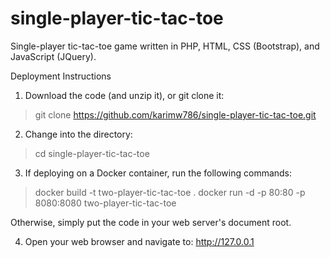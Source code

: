 # single-player-tic-tac-toe
Single-player tic-tac-toe game written in PHP, HTML, CSS (Bootstrap), and JavaScript (JQuery).

Deployment Instructions

1. Download the code (and unzip it), or git clone it:

> git clone https://github.com/karimw786/single-player-tic-tac-toe.git

2. Change into the directory:

> cd single-player-tic-tac-toe

3. If deploying on a Docker container, run the following commands:

> docker build -t two-player-tic-tac-toe .
> docker run -d -p 80:80 -p 8080:8080 two-player-tic-tac-toe

Otherwise, simply put the code in your web server's document root.

4. Open your web browser and navigate to: http://127.0.0.1
